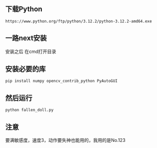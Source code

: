 ## 下载Python

``
https://www.python.org/ftp/python/3.12.2/python-3.12.2-amd64.exe
``

## 一路next安装

安装之后 在cmd打开目录

## 安装必要的库

``
pip install numpy opencv_contrib_python PyAutoGUI
``

## 然后运行

``
python fallen_doll.py
``

## 注意
要满敏感度，速度3，动作要失神也能用的，我用的是No.123
